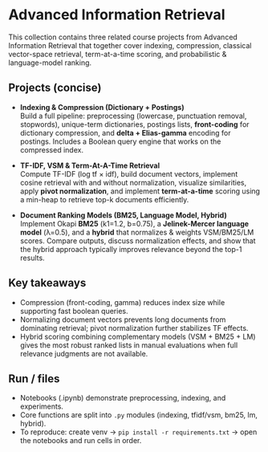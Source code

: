 # Advanced Information Retrieval

This collection contains three related course projects from Advanced Information Retrieval that together cover indexing, compression, classical vector-space retrieval, term-at-a-time scoring, and probabilistic & language-model ranking.

## Projects (concise)
- **Indexing & Compression (Dictionary + Postings)**  
  Build a full pipeline: preprocessing (lowercase, punctuation removal, stopwords), unique-term dictionaries, postings lists, **front-coding** for dictionary compression, and **delta + Elias-gamma** encoding for postings. Includes a Boolean query engine that works on the compressed index.

- **TF-IDF, VSM & Term-At-A-Time Retrieval**  
  Compute TF-IDF (log tf × idf), build document vectors, implement cosine retrieval with and without normalization, visualize similarities, apply **pivot normalization**, and implement **term-at-a-time** scoring using a min-heap to retrieve top-k documents efficiently.

- **Document Ranking Models (BM25, Language Model, Hybrid)**  
  Implement Okapi **BM25** (k1=1.2, b=0.75), a **Jelinek-Mercer language model** (λ=0.5), and a **hybrid** that normalizes & weights VSM/BM25/LM scores. Compare outputs, discuss normalization effects, and show that the hybrid approach typically improves relevance beyond the top-1 results.

## Key takeaways
- Compression (front-coding, gamma) reduces index size while supporting fast boolean queries.  
- Normalizing document vectors prevents long documents from dominating retrieval; pivot normalization further stabilizes TF effects.  
- Hybrid scoring combining complementary models (VSM + BM25 + LM) gives the most robust ranked lists in manual evaluations when full relevance judgments are not available.

## Run / files
- Notebooks (.ipynb) demonstrate preprocessing, indexing, and experiments.  
- Core functions are split into `.py` modules (indexing, tfidf/vsm, bm25, lm, hybrid).  
- To reproduce: create venv → `pip install -r requirements.txt` → open the notebooks and run cells in order.

